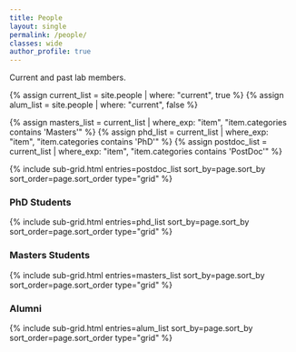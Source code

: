 ```yaml
---
title: People
layout: single
permalink: /people/
classes: wide
author_profile: true
---
```


Current and past lab members.

<!-- get lists of people -->
{% assign current_list = site.people | where: "current", true %}
{% assign alum_list = site.people | where: "current", false %}

{% assign masters_list = current_list | where_exp: "item", "item.categories contains 'Masters'" %}
{% assign phd_list = current_list | where_exp: "item", "item.categories contains 'PhD'" %}
{% assign postdoc_list = current_list | where_exp: "item", "item.categories contains 'PostDoc'" %}



<!-- make grids of people in different categories -->

<!-- ### PostDocs -->

{% include sub-grid.html entries=postdoc_list sort_by=page.sort_by sort_order=page.sort_order type="grid" %}

### PhD Students

{% include sub-grid.html entries=phd_list sort_by=page.sort_by sort_order=page.sort_order type="grid" %}

### Masters Students

{% include sub-grid.html entries=masters_list sort_by=page.sort_by sort_order=page.sort_order type="grid" %}

### Alumni

{% include sub-grid.html entries=alum_list sort_by=page.sort_by sort_order=page.sort_order type="grid" %}
